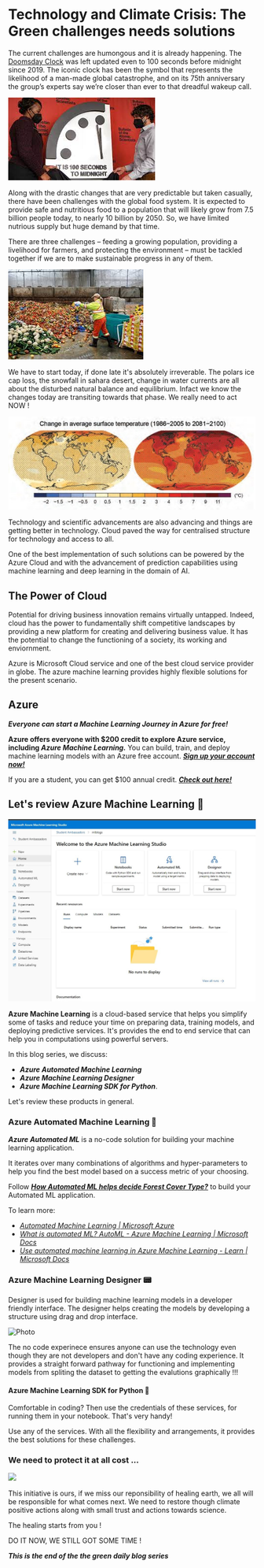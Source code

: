 # Technology and Climate Crisis: The Green challenges needs solutions

The current challenges are humongous and it is already happening. The [Doomsday Clock](https://en.wikipedia.org/wiki/Doomsday_Clock) was left updated even to 100 seconds before midnight since 2019. The iconic clock has been the symbol that represents the likelihood of a man-made global catastrophe, and on its 75th anniversary the group’s experts say we’re closer than ever to that dreadful wakeup call.

![](/Final_Post/doomsday.jpg)

Along with the drastic changes that are very predictable but taken casually, there have been challenges with the global food system. It is expected to provide safe and nutritious food to a population that will likely grow from 7.5 billion people today, to nearly 10 billion by 2050. So, we have limited nutrious supply but huge demand by that time. 

There are three challenges – feeding a growing population, providing a livelihood for farmers, and protecting the environment – must be tackled together if we are to make sustainable progress in any of them. 

![](/Final_Post/foodsys.jpg)

We have to start today, if done late it's absolutely irreverable. The polars ice cap loss, the snowfall in sahara desert, change in water currents are all about the disturbed natural balance and equilibrium.
Infact we know the changes today are transiting towards that phase. We really need to act NOW !

![](/Final_Post/GlobalWarminggeograph.jpg)

Technology and scientific advancements are also advancing and things are getting better in technology. Cloud paved the way for centralised structure for technology and access to all.

One of the best implementation of such solutions can be powered by the Azure Cloud and with the advancement of prediction capabilities using machine learning and deep learning in the domain of AI.

## The Power of Cloud

 Potential for driving business innovation remains virtually untapped. Indeed, cloud has the power to fundamentally shift competitive landscapes by providing a new platform for creating and delivering business value.
 It has the potential to change the functioning of a society, its working and enviornment.

 Azure is Microsoft Cloud service and one of the best cloud service provider in globe. The azure machine learning provides highly flexible solutions for the present scenario.

 ## Azure 

***Everyone can start a Machine Learning Journey in Azure for free!***

**Azure offers everyone with $200 credit to explore Azure service, including *Azure Machine Learning.*** You can build, train, and deploy machine learning models with an Azure free account. ***[Sign up your account now!](https://azure.microsoft.com/en-us/free/machine-learning/)***

If you are a student, you can get $100 annual credit. ***[Check out here!](https://azure.microsoft.com/en-us/free/students/)***

## Let's review Azure Machine Learning 👀

![](/Final_Post/portal.jpg)

**Azure Machine Learning** is a cloud-based service that helps you simplify some of tasks and reduce your time on preparing data, training models, and deploying predictive services. It's provides the end to end service that can help you in computations using powerful servers.

In this blog series, we discuss:

* ***Azure Automated Machine Learning*** 
* ***Azure Machine Learning Designer***
*  ***Azure Machine Learning SDK for Python***.

Let's review these products in general.

### Azure Automated Machine Learning 🤖

***Azure Automated ML*** is a no-code solution for building your machine learning application.  

It iterates over many combinations of algorithms and hyper-parameters to help you find the best model based on a success metric of your choosing.

Follow ***[How Automated ML helps decide Forest Cover Type?](../Third_Post/Third_Post.md)*** to build your Automated ML application.

To learn more:

* *[Automated Machine Learning | Microsoft Azure](https://azure.microsoft.com/en-us/services/machine-learning/automatedml/)*
* *[What is automated ML? AutoML - Azure Machine Learning | Microsoft Docs](https://docs.microsoft.com/en-us/azure/machine-learning/concept-automated-ml)*
* *[Use automated machine learning in Azure Machine Learning - Learn | Microsoft Docs](https://docs.microsoft.com/en-us/learn/modules/use-automated-machine-learning/)*

### Azure Machine Learning Designer 📟

Designer is used for building machine learning models in a developer friendly interface. The designer helps creating the models by developing a structure using drag and drop interface. 

![Photo]()

The no code experinece ensures anyone can use the technology even though they are not developers and don't have any coding experience. It provides a straight forward pathway for functioning and implementing models from spliting the dataset to getting the evalutions graphically !!!

#### Azure Machine Learning SDK for Python 💼

Comfortable in coding? Then use the credentials of these services, for running them in your notebook. That's very handy!

Use any of the services. With all the flexibility and arrangements, it provides the best solutions for these challenges. 


### We need to protect it at all cost ...

![](https://media.giphy.com/media/fIXdXxDQDxYDSJ4dDA/giphy.gif)

This initiative is ours, if we miss our reponsibility of healing earth, we all will be responsible for what comes next. We need to restore though climate positive actions along with small trust and actions towards science.

The healing starts from you !

DO IT NOW, WE STILL GOT SOME TIME !



***This is the end of the the green daily blog series***


